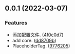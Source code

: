 ## 0.0.1 (2022-03-07)


### Features

* 添加配置文件. ([4f0c0d7](https://github.com/PinghuaZhuang/placeholder-tag/commit/4f0c0d7cc1746214bb996468aaca498d29be1bbb))
* add core. ([dd8709b](https://github.com/PinghuaZhuang/placeholder-tag/commit/dd8709bb9f40046360dc439d95483b988ec96f4f))
* PlaceholderTag. ([9776205](https://github.com/PinghuaZhuang/placeholder-tag/commit/97762057fb0d375a31e94b455bf312f9d7423e0b))



